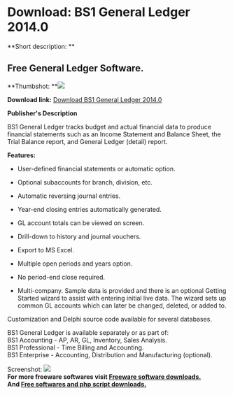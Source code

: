 # Download: BS1 General Ledger 2014.0

**Short description: **

## Free General Ledger Software.

  
**Thumbshot: **![](http://www.freewarefiles.com/screenshot/bs1genledger1_md.jpg)   
  
**Download link:** [Download BS1 General Ledger 2014.0](http://freesoftwares.boysofts.com/BS-General-Ledger_program_42435.html)  
  

**Publisher's Description**  
  

BS1 General Ledger tracks budget and actual financial data to produce
financial statements such as an Income Statement and Balance Sheet, the Trial
Balance report, and General Ledger (detail) report.  
  

**Features:**

  * User-defined financial statements or automatic option.  

  * Optional subaccounts for branch, division, etc.  

  * Automatic reversing journal entries.  

  * Year-end closing entries automatically generated.  

  * GL account totals can be viewed on screen.  

  * Drill-down to history and journal vouchers.  

  * Export to MS Excel.  

  * Multiple open periods and years option.  

  * No period-end close required.  

  * Multi-company. 
Sample data is provided and there is an optional Getting Started wizard to
assist with entering initial live data. The wizard sets up common GL accounts
which can later be changed, deleted, or added to.  
  
Customization and Delphi source code available for several databases.  
  
BS1 General Ledger is available separately or as part of:  
BS1 Accounting - AP, AR, GL, Inventory, Sales Analysis.  
BS1 Professional - Time Billing and Accounting.  
BS1 Enterprise - Accounting, Distribution and Manufacturing (optional).  

  
  
Screenshot: ![](http://www.freewarefiles.com/screenshot/bs1genledger1.jpg)  
**For more freeware softwares visit [Freeware software downloads.](http://freesoftwares.boysofts.com/)**   
**And [Free softwares and php script downloads.](http://www.boysofts.com/)**

